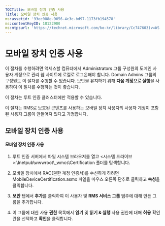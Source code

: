 ```yaml
---
TOCTitle: 모바일 장치 인증 사용
Title: 모바일 장치 인증 사용
ms:assetid: '93ec088e-9056-4c3c-bd97-1173fb194578'
ms:contentKeyID: 18122980
ms:mtpsurl: 'https://technet.microsoft.com/ko-kr/library/Cc747603(v=WS.10)'
---
```


모바일 장치 인증 사용
=====================

이 절차를 수행하려면 액세스할 컴퓨터에서 Administrators 그룹 구성원의 도메인 사용자 계정으로 관리 웹 사이트에 로컬로 로그온해야 합니다. Domain Admins 그룹의 구성원도 이 절차를 수행할 수 있습니다. 보안을 유지하기 위해 **다음 계정으로 실행**을 사용하여 이 절차를 수행하는 것이 좋습니다.

이 절차는 루트 인증 클러스터에만 적용할 수 있습니다.

이 절차는 RMS로 보호된 콘텐츠를 사용하는 모바일 장치 사용자의 사용자 계정이 포함된 사용자 그룹이 만들어져 있다고 가정합니다.

모바일 장치 인증 사용
---------------------

#### 모바일 장치 인증 사용

1.  루트 인증 서버에서 파일 시스템 브라우저를 열고 &lt;시스템 드라이브&gt;:\\Inetpub\\wwwroot\\\_wmcs\\Certification 폴더를 탐색합니다.

2.  모바일 장치에서 RAC(권한 계정 인증서)를 수신하게 하려면 MobileDeviceCertification.asmx 파일을 마우스 오른쪽 단추로 클릭하고 **속성**을 클릭합니다.

3.  **보안** 탭에서 **추가**를 클릭하여 이 사용자 및 **RMS 서비스 그룹** 범주에 대해 만든 그룹을 추가합니다.

4.  이 그룹에 대한 사용 **권한** 목록에서 **읽기** 및 **읽기 & 실행** 사용 권한에 대해 **허용** 확인란을 선택하고 **확인**을 클릭합니다.

